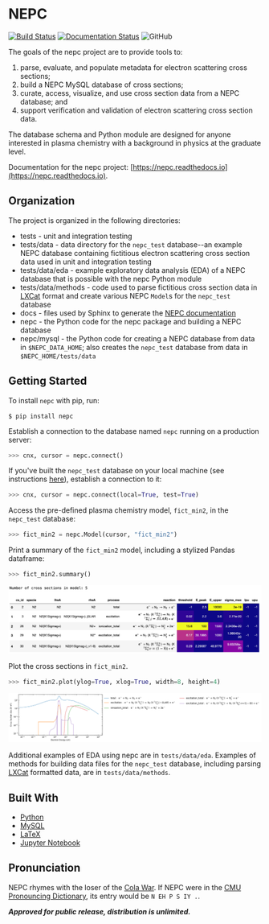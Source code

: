 # NEPC

<!--[![pipeline status](http://predator.nrl.navy.mil/padamson/nepc/badges/master/pipeline.svg)](http://predator.nrl.navy.mil/padamson/nepc/commits/master)
[![pytest coverage report](https://predator.nrl.navy.mil/padamson/nepc/-/jobs/artifacts/master/raw/pytest.svg?job=pytest)](https://predator.nrl.navy.mil/padamson/nepc/commits/master)
[![sphinx coverage report](https://predator.nrl.navy.mil/padamson/nepc/-/jobs/artifacts/master/raw/sphinx.svg?job=sphinx)](http://132.250.158.124:3838/nepc/doc/)
[![pylint report](https://predator.nrl.navy.mil/padamson/nepc/-/jobs/artifacts/master/raw/pylint.svg?job=pylint)](https://predator.nrl.navy.mil/padamson/nepc/commits/master)
-->
[![Build Status](https://travis-ci.org/USNavalResearchLaboratory/nepc.svg?branch=master)](https://travis-ci.org/USNavalResearchLaboratory/nepc)
[![Documentation Status](https://readthedocs.org/projects/nepc/badge/?version=latest)](https://nepc.readthedocs.io/en/latest/?badge=latest)
![GitHub](https://img.shields.io/github/license/USNavalResearchLaboratory/nepc)

The goals of the nepc project are to provide tools to:

1. parse, evaluate, and populate metadata for electron scattering cross sections;
2. build a NEPC MySQL database of cross sections;
2. curate, access, visualize, and use cross section data from a NEPC database; and
4. support verification and validation of electron scattering cross section data.

The database schema and Python module are designed 
for anyone interested in plasma chemistry with a background in physics at the graduate level.

Documentation for the nepc project: [https://nepc.readthedocs.io](https://nepc.readthedocs.io).

## Organization

The project is organized in the following directories:

* tests - unit and integration testing
* tests/data - data directory for the `nepc_test` database--an example NEPC database containing fictitious electron scattering cross section data used in unit and integration testing
* tests/data/eda - example exploratory data analysis (EDA) of a NEPC database that is possible with the nepc Python module
* tests/data/methods - code used to parse fictitious cross section data in [LXCat](https://nl.lxcat.net/data/set_type.php) format and create various NEPC `Model`s for the `nepc_test` database
* docs - files used by Sphinx to generate the [NEPC documentation](https://nepc.readthedocs.io)
* nepc - the Python code for the nepc package and building a NEPC database
* nepc/mysql - the Python code for creating a NEPC database from data in `$NEPC_DATA_HOME`; also creates the `nepc_test` database from data in `$NEPC_HOME/tests/data`

## Getting Started

To install `nepc` with pip, run:

```shell
$ pip install nepc
```

Establish a connection to the database named `nepc` running on a
production server:

```python
>>> cnx, cursor = nepc.connect()
```

If you've built the `nepc_test` database on your local machine 
(see instructions [here](MYSQL.md)), establish a connection to it:

```python
>>> cnx, cursor = nepc.connect(local=True, test=True)
```

Access the pre-defined plasma chemistry model, `fict_min2`, in the `nepc_test` database:

```python
>>> fict_min2 = nepc.Model(cursor, "fict_min2")
```

Print a summary of the ``fict_min2`` model, including a stylized Pandas dataframe:

```python
>>> fict_min2.summary()
```

![`fict_min2` summary](docs/fig/fict_min2_summary.png)

Plot the cross sections in `fict_min2`.

```python
>>> fict_min2.plot(ylog=True, xlog=True, width=8, height=4) 
```

![`fict_min2` plot](docs/fig/fict_min2_plot.png)

Additional examples of EDA using nepc are in `tests/data/eda`. Examples of methods for
building data files for the `nepc_test` database, including parsing
[LXCat](https://nl.lxcat.net/data/set_type.php) formatted data,
are in `tests/data/methods`.

## Built With

*  [Python](https://www.python.org/) 
*  [MySQL](https://www.mysql.com/)
*  [LaTeX](https://www.latex-project.org/)
*  [Jupyter Notebook](https://jupyter.org/)

## Pronunciation

NEPC rhymes with the loser of the [Cola War](https://en.wikipedia.org/wiki/Cola_wars).
If NEPC were in the
[CMU Pronouncing Dictionary](http://www.speech.cs.cmu.edu/cgi-bin/cmudict),
its entry would be `N EH P S IY .`.


***Approved for public release, distribution is unlimited.***
